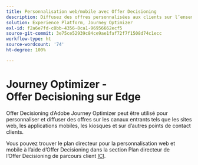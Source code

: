 ```yaml
---
title: Personnalisation web/mobile avec Offer Decisioning
description: Diffusez des offres personnalisées aux clients sur l’ensemble des canaux, y compris sur les kiosques et les expériences assistées par les agents.
solution: Experience Platform, Journey Optimizer
exl-id: f2a6e7fd-c8bb-4356-8ca1-96956662ecf5
source-git-commit: 3e75ce52939c84ce9ae1faf72f7f1508d74c1ecc
workflow-type: ht
source-wordcount: '74'
ht-degree: 100%

---
```


# Journey Optimizer - Offer Decisioning sur Edge

Offer Decisioning d’Adobe Journey Optimizer peut être utilisé pour personnaliser et diffuser des offres sur les canaux entrants tels que les sites web, les applications mobiles, les kiosques et sur d’autres points de contact clients.

Vous pouvez trouver le plan directeur pour la personnalisation web et mobile à l’aide d’Offer Decisioning dans la section Plan directeur de l’Offer Decisioning de parcours client [ICI](../customer-journeys/offer_decisioning/offers-edge.md).

